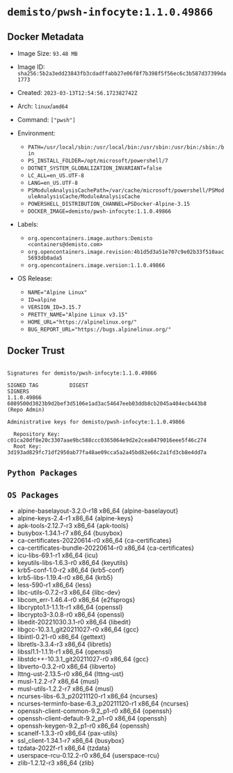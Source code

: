 # `demisto/pwsh-infocyte:1.1.0.49866`
## Docker Metadata
- Image Size: `93.48 MB`
- Image ID: `sha256:5b2a3edd23843fb3cdadffabb27e06f8f7b398f5f56ec6c3b587d37399da1773`
- Created: `2023-03-13T12:54:56.172382742Z`
- Arch: `linux`/`amd64`
- Command: `["pwsh"]`
- Environment:
  - `PATH=/usr/local/sbin:/usr/local/bin:/usr/sbin:/usr/bin:/sbin:/bin`
  - `PS_INSTALL_FOLDER=/opt/microsoft/powershell/7`
  - `DOTNET_SYSTEM_GLOBALIZATION_INVARIANT=false`
  - `LC_ALL=en_US.UTF-8`
  - `LANG=en_US.UTF-8`
  - `PSModuleAnalysisCachePath=/var/cache/microsoft/powershell/PSModuleAnalysisCache/ModuleAnalysisCache`
  - `POWERSHELL_DISTRIBUTION_CHANNEL=PSDocker-Alpine-3.15`
  - `DOCKER_IMAGE=demisto/pwsh-infocyte:1.1.0.49866`
- Labels:
  - `org.opencontainers.image.authors:Demisto <containers@demisto.com>`
  - `org.opencontainers.image.revision:4b1d5d3a51e707c9e02b33f510aac5693db0ada5`
  - `org.opencontainers.image.version:1.1.0.49866`

- OS Release:
  - `NAME="Alpine Linux"`
  - `ID=alpine`
  - `VERSION_ID=3.15.7`
  - `PRETTY_NAME="Alpine Linux v3.15"`
  - `HOME_URL="https://alpinelinux.org/"`
  - `BUG_REPORT_URL="https://bugs.alpinelinux.org/"`

## Docker Trust
```

Signatures for demisto/pwsh-infocyte:1.1.0.49866

SIGNED TAG          DIGEST                                                             SIGNERS
1.1.0.49866         6089500d3023b9d2bef3d5106e1ad3ac54647eeb03ddb8cb2045a404ecb443b8   (Repo Admin)

Administrative keys for demisto/pwsh-infocyte:1.1.0.49866

  Repository Key:	c01ca20df8e20c3307aae9bc588ccc0365064e9d2e2cea0479016eee5f46c274
  Root Key:	3d193ad829fc71df2950ab77fa48ae09cca5a2a45bd82e66c2a1fd3cb8e4dd7a

```

## `Python Packages`


## `OS Packages`

* alpine-baselayout-3.2.0-r18 x86_64 {alpine-baselayout}
* alpine-keys-2.4-r1 x86_64 {alpine-keys}
* apk-tools-2.12.7-r3 x86_64 {apk-tools}
* busybox-1.34.1-r7 x86_64 {busybox}
* ca-certificates-20220614-r0 x86_64 {ca-certificates}
* ca-certificates-bundle-20220614-r0 x86_64 {ca-certificates}
* icu-libs-69.1-r1 x86_64 {icu}
* keyutils-libs-1.6.3-r0 x86_64 {keyutils}
* krb5-conf-1.0-r2 x86_64 {krb5-conf}
* krb5-libs-1.19.4-r0 x86_64 {krb5}
* less-590-r1 x86_64 {less}
* libc-utils-0.7.2-r3 x86_64 {libc-dev}
* libcom_err-1.46.4-r0 x86_64 {e2fsprogs}
* libcrypto1.1-1.1.1t-r1 x86_64 {openssl}
* libcrypto3-3.0.8-r0 x86_64 {openssl}
* libedit-20221030.3.1-r0 x86_64 {libedit}
* libgcc-10.3.1_git20211027-r0 x86_64 {gcc}
* libintl-0.21-r0 x86_64 {gettext}
* libretls-3.3.4-r3 x86_64 {libretls}
* libssl1.1-1.1.1t-r1 x86_64 {openssl}
* libstdc++-10.3.1_git20211027-r0 x86_64 {gcc}
* libverto-0.3.2-r0 x86_64 {libverto}
* lttng-ust-2.13.5-r0 x86_64 {lttng-ust}
* musl-1.2.2-r7 x86_64 {musl}
* musl-utils-1.2.2-r7 x86_64 {musl}
* ncurses-libs-6.3_p20211120-r1 x86_64 {ncurses}
* ncurses-terminfo-base-6.3_p20211120-r1 x86_64 {ncurses}
* openssh-client-common-9.2_p1-r0 x86_64 {openssh}
* openssh-client-default-9.2_p1-r0 x86_64 {openssh}
* openssh-keygen-9.2_p1-r0 x86_64 {openssh}
* scanelf-1.3.3-r0 x86_64 {pax-utils}
* ssl_client-1.34.1-r7 x86_64 {busybox}
* tzdata-2022f-r1 x86_64 {tzdata}
* userspace-rcu-0.12.2-r0 x86_64 {userspace-rcu}
* zlib-1.2.12-r3 x86_64 {zlib}
